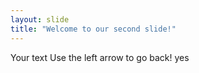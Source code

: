```yaml
---
layout: slide
title: "Welcome to our second slide!"
---
```

Your text
Use the left arrow to go back! yes
